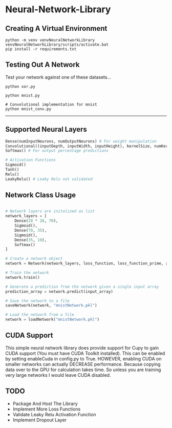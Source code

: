 # Neural-Network-Library

## Creating A Virtual Environment

```
python -m venv venvNeuralNetworkLibrary
venvNeuralNetworkLibrary/scripts/activate.bat
pip install -r requirements.txt
```

## Testing Out A Network

Test your network against one of these datasets...

```
python xor.py
```

```
python mnist.py
```

```
# Convolutional implementation for mnist
python mnist_conv.py
```
---

## Supported Neural Layers
```python
Dense(numInputNeurons, numOutputNeurons) # For weight manipulation
Convolutional((inputDepth, inputWidth, inputHeight), kernelSize, numKernels)
Softmax() # For output percentage predictions

# Activation Functions
Sigmoid()
Tanh()
Relu()
LeakyRelu() # Leaky Relu not validated
```
## Network Class Usage

```python

# Network layers are initalized as list
network_layers = [
    Dense(28 * 28, 70),
    Sigmoid(),
    Dense(70, 35),
    Sigmoid(),
    Dense(35, 10),
    Softmax()
]

# Create a network object
network = Network(network_layers, loss_function, loss_function_prime, x_train_set, y_train_set, x_test_set, y_test_set, epochs=10, learning_rate=0.1, batch_size=1)

# Train the network
network.train()

# Generate a prediction from the network given a single input array
prediction_array = network.predict(input_array)

# Save the network to a file
saveNetwork(network, "mnistNetwork.pkl")

# Load the network from a file
network = loadNetwork("mnistNetwork.pkl")

```

## CUDA Support

This simple neural network library does provide support for Cupy to gain CUDA support (You must have CUDA Toolkit installed). This can be enabled by setting enableCuda in config.py to True. HOWEVER, enabling CUDA on smaller networks can actually DECREASE performance. Because copying data over to the GPU for calculation takes time. So unless you are training very large networks I would leave CUDA disabled.

## TODO

- Package And Host The Library
- Implement More Loss Functions
- Validate Leaky Relu Activation Function
- Implement Dropout Layer
